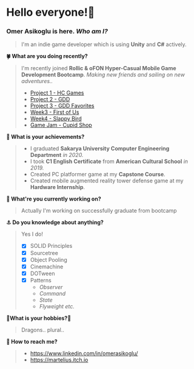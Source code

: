 # Hello everyone!:mage:
### Omer Asikoglu is here. ***Who am I?***
>I'm an indie game developer which is using **Unity** and **C#** actively.

**:four_leaf_clover: What are you doing recently?**
>I'm recently joined **Rollic & oFON Hyper-Casual Mobile Game Development Bootcamp**. _Making new friends and sailing on new adventures.._
>- [Project 1 - HC Games](https://drive.google.com/file/d/1eHmsuyqpdO4nrmYG2zQ_ZEYlxum4Fv_f/view)
>- [Project 2 - GDD](https://drive.google.com/file/d/162YmPytyYFBvxmrFhnuZNb8bZWpVfji8/view)
>- [Project 3 - GDD Favorites](https://drive.google.com/file/d/1sJpPvig2I45WApjglh_O9WEPux71u_o5/view)
>- [Week3 - First of Us](https://github.com/KodluyoruzDev147/H3-OmerAsikoglu-FirstOfUs)
>- [Week4 - Slappy Bird](https://github.com/Rollic-oFON-Game-Development-Bootcamp/flappy-bird-omerasikoglu)
>- [Game Jam - Cupid Shop](https://github.com/SenaCelebi/Rollic-Bootcamp-Game-Jam.git)

**:rainbow: What is your achievements?**
>- I graduated **Sakarya University Computer Engineering Department** _in 2020._
>- I took **C1 English Certificate** from **American Cultural School** _in 2019._
>- Created PC platformer game at my **Capstone Course**.
>- Created mobile augmented reality tower defense game at my **Hardware Internship**.

**:whale2: What're you currently working on?**
>Actually I'm working on successfully graduate from bootcamp

**:anchor: Do you knowledge about anything?**
 
 >Yes I do!
 >- [x] SOLID Principles 
 >- [X] Sourcetree
 >- [x] Object Pooling
 >- [x] Cinemachine
 >- [x] DOTween
 >- [x] Patterns
 >   - _Observer_
 >   - _Command_
 >   - _State_
 >   - _Flyweight etc._

**:dragon_face:What is your hobbies?:dragon_face:**
> Dragons.. plural..

**:tropical_fish: How to reach me?**
>- https://www.linkedin.com/in/omerasikoglu/
>- https://martelius.itch.io
